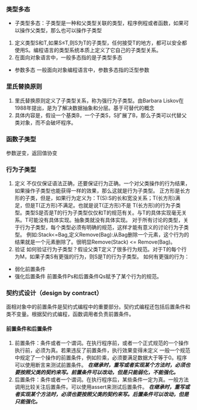 ### 类型多态
- 子类型多态：子类型是一种和父类型关联的类型，程序例程或者函数，如果可以操作父类型，那么也可以操作子类型
 1. 定义类型S和T,如果S≤T,则S为T的子类型，任何接受T的地方，都可以安全都使用S。编程语言的类型系统本质上定义了它自己的子类型关系。
 2. 在面向对象语言中，一般多态指的是子类型多态
- 参数多态
一般面向对象编程语言中，参数多态指的泛型参数


### 里氏替换原则
1. 里氏替换原则定义了子类型关系，称为强行为子类型。由Barbara Liskov在1988年提出，是为了解决数据抽象和分层。基于可替代的概念
2. 具体内容是，假设一个基类B，一个子类S，S扩展了B，那么子类可以代替父类对象，而不会破坏程序。


### 函数子类型
参数逆变，返回值协变

### 行为子类型
1. 定义
    不仅仅保证语法正确，还要保证行为正确。一个对父类操作的行为结果，如果操作子类型也能获得一样的效果，那么这就是行为子类型。
正方形是长方形的子类，但是，如果行为定义为：T(S):S的长和宽没关系；T(长方形)满足，但是T(正方形)不满足。也就是说T(正方形)不是
T(长方形)的行为子类型。类型S是否是T的行为子类型仅仅和T的规范有关。与T的具体实现毫无关系。T可能没有具体实现。抽象类就没有具体实现。
对于所有讨论的类型，关于行为子类型，每个类型必须有明确的规范，这样才能有意义的讨论行为子类型。
例如:Stack<=Bag,定义Remove(Bag):从Bag删除一个元素，这个行为的结果就是一个元素删除了。很明显Remove(Stack) <= Remove(Bag)。
2. 验证
如何验证行为子类型？假设父类T定义了很多行为规范。对于T的每个行为M，如果子类S有更强的行为，则S是T的行为子类型。
如何有更强的行为：
- 弱化前置条件
- 强化后置条件
前置条件Ps和后置条件Qs赋予了某个行为的规范。

### 契约式设计（design by contract）
面相对象中的前置条件是契约式编程中的重要部分。契约式编程还包括后置条件和类不变量。根据契约式编程，函数调用者负责前置条件。

#### 前置条件和后置条件
1. 前置条件：条件或者一个谓词。在执行程序前，或者一个正式规范的一个操作执行前，必须为真。若果违反了前置条件，执行效果变得未定义
一般一个规范中规定了一个操作的前置条件，例如阶乘，必须要满足数据大于等于0。程序可以使用断言来测试前置条件。
***在继承时，重写或者实现某个方法时，必须也要按照父类的契约来写。前置条件可以改动，但是只能弱化，不能强化。***
2. 后置条件：条件或者一个谓词。在执行程序后，某些条件一定为真。一般方法调用比较关注后置条件。可以使用assert来测试后置条件。
***在继承时，重写或者实现某个方法时，必须也要按照父类的契约来写。后置条件可以改动，但是只能强化。***

